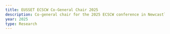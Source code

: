 ```yaml
---
title: EUSSET ECSCW Co-General Chair 2025
description: Co-general chair for the 2025 ECSCW conference in Newcastle.
year: 2025
type: Research
---
```


